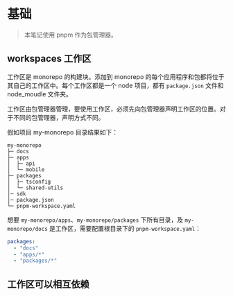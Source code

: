 # 基础

> 本笔记使用 pnpm 作为包管理器。

## workspaces 工作区

工作区是 monorepo 的构建块。添加到 monorepo 的每个应用程序和包都将位于其自己的工作区中。每个工作区都是一个 node 项目，都有 `package.json` 文件和 node_moudle 文件夹。

工作区由包管理器管理，要使用工作区，必须先向包管理器声明工作区的位置。对于不同的包管理器，声明方式不同。

假如项目 my-monorepo 目录结果如下：

```
my-monorepo
├─ docs
├─ apps
│  ├─ api
│  └─ mobile
├─ packages
│  ├─ tsconfig
│  └─ shared-utils
│─ sdk
│─ package.json
└─ pnpm-workspace.yaml
```

想要 `my-monorepo/apps`、`my-monorepo/packages` 下所有目录，及 `my-monorepo/docs` 是工作区，需要配置根目录下的 `pnpm-workspace.yaml`：

```yaml
packages:
  - "docs"
  - "apps/*"
  - "packages/*"
```

## 工作区可以相互依赖


